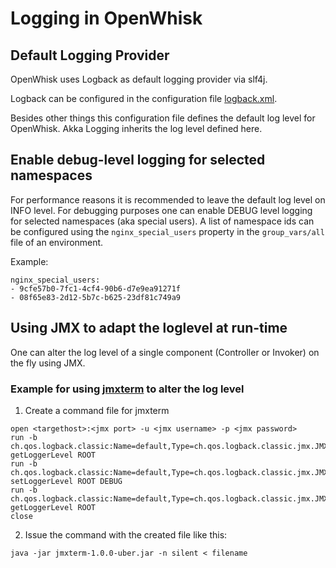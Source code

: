 <!--
#
# Licensed to the Apache Software Foundation (ASF) under one or more
# contributor license agreements.  See the NOTICE file distributed with
# this work for additional information regarding copyright ownership.
# The ASF licenses this file to You under the Apache License, Version 2.0
# (the "License"); you may not use this file except in compliance with
# the License.  You may obtain a copy of the License at
#
#     http://www.apache.org/licenses/LICENSE-2.0
#
# Unless required by applicable law or agreed to in writing, software
# distributed under the License is distributed on an "AS IS" BASIS,
# WITHOUT WARRANTIES OR CONDITIONS OF ANY KIND, either express or implied.
# See the License for the specific language governing permissions and
# limitations under the License.
#
-->
# Logging in OpenWhisk

## Default Logging Provider

OpenWhisk uses Logback as default logging provider via slf4j.

Logback can be configured in the configuration file [logback.xml](../common/scala/src/main/resources/logback.xml).

Besides other things this configuration file defines the default log level for OpenWhisk.
Akka Logging inherits the log level defined here.

## Enable debug-level logging for selected namespaces

For performance reasons it is recommended to leave the default log level on INFO level. For debugging purposes one can enable DEBUG level logging for selected namespaces
(aka special users). A list of namespace ids can be configured using the `nginx_special_users` property in the `group_vars/all` file of an environment.

Example:

```
nginx_special_users:
- 9cfe57b0-7fc1-4cf4-90b6-d7e9ea91271f
- 08f65e83-2d12-5b7c-b625-23df81c749a9
```

## Using JMX to adapt the loglevel at run-time

One can alter the log level of a single component (Controller or Invoker) on the fly using JMX.

### Example for using [jmxterm](ttp://wiki.cyclopsgroup.org/jmxterm/) to alter the log level

1. Create a command file for jmxterm
```
open <targethost>:<jmx port> -u <jmx username> -p <jmx password>
run -b ch.qos.logback.classic:Name=default,Type=ch.qos.logback.classic.jmx.JMXConfigurator getLoggerLevel ROOT
run -b ch.qos.logback.classic:Name=default,Type=ch.qos.logback.classic.jmx.JMXConfigurator setLoggerLevel ROOT DEBUG
run -b ch.qos.logback.classic:Name=default,Type=ch.qos.logback.classic.jmx.JMXConfigurator getLoggerLevel ROOT
close
```

2. Issue the command with the created file like this:
```
java -jar jmxterm-1.0.0-uber.jar -n silent < filename
```
